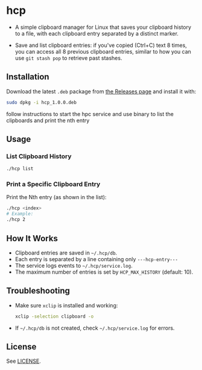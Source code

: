 # hcp

- A simple clipboard manager for Linux that saves your clipboard history to a file, with each clipboard entry separated by a distinct marker.

- Save and list clipboard entries: if you've copied (Ctrl+C) text 8 times, you can access all 8 previous clipboard entries, similar to how you can use `git stash pop` to retrieve past stashes.

## Installation

Download the latest `.deb` package from [the Releases page](https://github.com/Agent-Hellboy/hcp/releases) and install it with:
```sh
sudo dpkg -i hcp_1.0.0.deb
```
follow instructions to start the hpc service and use binary to list the clipboards and print the nth entry

## Usage

### List Clipboard History
```sh
./hcp list
```

### Print a Specific Clipboard Entry
Print the Nth entry (as shown in the list):
```sh
./hcp <index>
# Example:
./hcp 2
```

## How It Works
- Clipboard entries are saved in `~/.hcp/db`.
- Each entry is separated by a line containing only `---hcp-entry---`
- The service logs events to `~/.hcp/service.log`.
- The maximum number of entries is set by `HCP_MAX_HISTORY` (default: 10).

## Troubleshooting
- Make sure `xclip` is installed and working:
  ```sh
  xclip -selection clipboard -o
  ```
- If `~/.hcp/db` is not created, check `~/.hcp/service.log` for errors.

## License
See [LICENSE](LICENSE).
